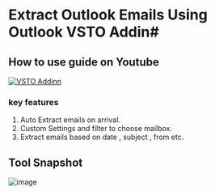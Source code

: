 # Extract Outlook Emails Using Outlook VSTO Addin#
## How to use guide on Youtube ## 
[![VSTO Addinn](https://github.com/user-attachments/assets/3490f4eb-9890-4572-b08d-7844f33458b3)](https://youtu.be/jg3EWdvjPS0)

### key features ##
1. Auto Extract emails on arrival.
2. Custom Settings and filter to choose mailbox.
3. Extract emails based on date , subject , from etc.

 ## Tool Snapshot ## 
![image](https://github.com/user-attachments/assets/01539a3b-7856-4fd0-9a5c-209559548884)
 
